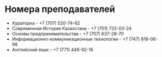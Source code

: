 # Номера преподавателей

- Кураторка - +7 (707) 520-74-62
- Современная История Казахстана - +7 (701) 732-03-24
- Основы предпринимательства - +7 (707) 637-28-70
- Информационно-коммуникационные технологии - +7 (747) 818-06-96
- Английский язык - +7 (771) 449-92-16
